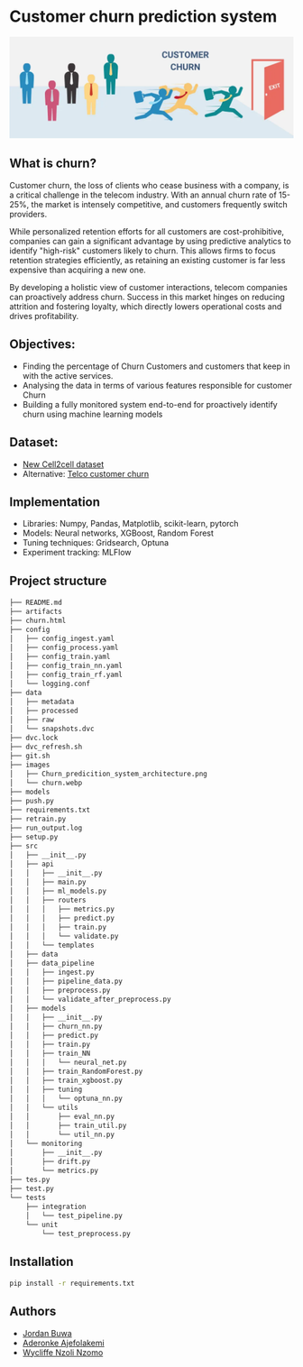 # Customer churn prediction system

![Churn image](images/churn.webp)
## What is churn?
Customer churn, the loss of clients who cease business with a company, is a critical challenge in the telecom industry. With an annual churn rate of 15-25%, the market is intensely competitive, and customers frequently switch providers.

While personalized retention efforts for all customers are cost-prohibitive, companies can gain a significant advantage by using predictive analytics to identify "high-risk" customers likely to churn. This allows firms to focus retention strategies efficiently, as retaining an existing customer is far less expensive than acquiring a new one.

By developing a holistic view of customer interactions, telecom companies can proactively address churn. Success in this market hinges on reducing attrition and fostering loyalty, which directly lowers operational costs and drives profitability.

## Objectives:
- Finding the percentage of Churn Customers and customers that keep in with the active services.
- Analysing the data in terms of various features responsible for customer Churn
- Building a fully monitored system end-to-end for proactively identify churn using machine learning models
## Dataset: 
- [New Cell2cell dataset](https://www.kaggle.com/datasets/jpacse/telecom-churn-new-cell2cell-dataset)
- Alternative: [Telco customer churn](https://www.kaggle.com/datasets/blastchar/telco-customer-churn) 
## Implementation 
- Libraries: Numpy, Pandas, Matplotlib, scikit-learn, pytorch
- Models: Neural networks, XGBoost, Random Forest
- Tuning techniques: Gridsearch, Optuna
- Experiment tracking: MLFlow

## Project structure
```text
├── README.md
├── artifacts
├── churn.html
├── config
│   ├── config_ingest.yaml
│   ├── config_process.yaml
│   ├── config_train.yaml
│   ├── config_train_nn.yaml
│   ├── config_train_rf.yaml
│   └── logging.conf
├── data
│   ├── metadata
│   ├── processed
│   ├── raw
│   └── snapshots.dvc
├── dvc.lock
├── dvc_refresh.sh
├── git.sh
├── images
│   ├── Churn_predicition_system_architecture.png
│   └── churn.webp
├── models
├── push.py
├── requirements.txt
├── retrain.py
├── run_output.log
├── setup.py
├── src
│   ├── __init__.py
│   ├── api
│   │   ├── __init__.py
│   │   ├── main.py
│   │   ├── ml_models.py
│   │   ├── routers
│   │   │   ├── metrics.py
│   │   │   ├── predict.py
│   │   │   ├── train.py
│   │   │   └── validate.py
│   │   └── templates
│   ├── data
│   ├── data_pipeline
│   │   ├── ingest.py
│   │   ├── pipeline_data.py
│   │   ├── preprocess.py
│   │   └── validate_after_preprocess.py
│   ├── models
│   │   ├── __init__.py
│   │   ├── churn_nn.py
│   │   ├── predict.py
│   │   ├── train.py
│   │   ├── train_NN
│   │   │   └── neural_net.py
│   │   ├── train_RandomForest.py
│   │   ├── train_xgboost.py
│   │   ├── tuning
│   │   │   └── optuna_nn.py
│   │   └── utils
│   │       ├── eval_nn.py
│   │       ├── train_util.py
│   │       └── util_nn.py
│   └── monitoring
│       ├── __init__.py
│       ├── drift.py
│       └── metrics.py
├── tes.py
├── test.py
└── tests
    ├── integration
    │   └── test_pipeline.py
    └── unit
        └── test_preprocess.py
```
## Installation
```bash
pip install -r requirements.txt
```


## Authors
- [Jordan Buwa](https://github.com/Jordan-buwa)
- [Aderonke Ajefolakemi](https://github.com/Ronkecrown)
- [Wycliffe Nzoli Nzomo](https://github.com/wycliffenzomo)
